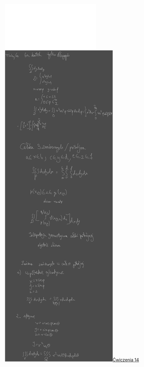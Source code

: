 ![W14_Analiza_21_Calka_3_zm](/Notatki/Semestr%201/Analiza%20matematyczna%201.2A/Wyk%C5%82ady/Wyk%C5%82ad%2014/W14_Analiza_21_Calka_3_zm.pdf)![Drawing 2023-01-27 11.20.49.excalidraw.svg](/Notatki/Semestr%201/Analiza%20matematyczna%201.2A/Wyk%C5%82ady/Wyk%C5%82ad%2014/Drawing%202023-01-27%2011.20.49.excalidraw.svg)[Ćwiczenia 14](/Notatki/Semestr%201/Analiza%20matematyczna%201.2A/%C4%86wiczenia/%C4%86wiczenia%2014/%C4%86wiczenia%2014.md)